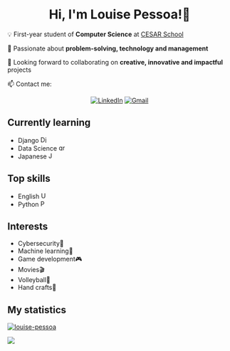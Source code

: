 <!--
- 🤔 I’m looking for help with ...
- 💬 Ask me about ...
- ⚡ Fun fact:

`abcd` = text in a block/box
<a> tag = hipertext
<b> tag = bold text
<div> tag = new section
tab = block of code
<code> tag or `text` = box of text
<ins> tag = underline text
<p>&nbsp;</p> = linha em branco

### Platforms I use to study
- Websites:
    - StackOverflow
    - W3Schools
    - beecrowd
-->

# <div align=center>Hi, I'm Louise Pessoa!👾</div>

💡 First-year student of **Computer Science** at <a href="https://www.cesar.school">CESAR School</a>

🌱 Passionate about **problem-solving, technology and management**

👀 Looking forward to collaborating on **creative, innovative and impactful** projects

📫 Contact me:
<div align='center'>

[![LinkedIn](https://img.shields.io/badge/LinkedIn-0077B5?style=for-the-badge&logo=linkedin&logoColor=white)](https://www.linkedin.com/in/louise-pessoa-)
[![Gmail](https://img.shields.io/badge/Gmail-D14836?style=for-the-badge&logo=gmail&logoColor=white)](louisepessoaamds@gmail.com)
</div>

## Currently learning
<!--
- Python <img src="https://cdn3.iconfinder.com/data/icons/logos-and-brands-adobe/512/267_Python-512.png" alt="Python icon" width="15">
- JavaScript <img src="https://static.vecteezy.com/system/resources/previews/027/127/463/non_2x/javascript-logo-javascript-icon-transparent-free-png.png" alt="JavaScript icon" width="15">
- HTML and CSS <img src="https://images.vexels.com/media/users/3/166383/isolated/preview/6024bc5746d7436c727825dc4fc23c22-icone-de-linguagem-de-programacao-html.png" alt="HTML icon" width="15"><img src="https://cdn-icons-png.flaticon.com/512/5968/5968242.png" alt="CSS icon" width="15">
- C++ <img src="https://cdn-icons-png.flaticon.com/512/6132/6132222.png" alt="C++ icon" width="15">
- Markdown <img src="https://www.markdownguide.org/assets/images/markdown-mark-white.svg" alt="Markdown icon" width="15">
-->
- Django <img src="https://www.svgrepo.com/show/353657/django-icon.svg" alt="Django icon" width="15">
- Data Science <img src="https://png.pngtree.com/png-clipart/20191120/original/pngtree-graph-icon-for-your-project-png-image_5049016.jpg" alt="graph icon" width="15">
- Japanese <img src="https://upload.wikimedia.org/wikipedia/commons/thumb/9/9e/Flag_of_Japan.svg/1280px-Flag_of_Japan.svg.png" alt="Japanese flag icon" width="15">

## Top skills
- English <img src="https://upload.wikimedia.org/wikipedia/commons/thumb/d/de/Flag_of_the_United_States.png/1200px-Flag_of_the_United_States.png" alt="USA flag icon" width="15">
- Python <img src="https://cdn3.iconfinder.com/data/icons/logos-and-brands-adobe/512/267_Python-512.png" alt="Python icon" width="15">

## Interests
- Cybersecurity🔐
- Machine learning🤖
- Game development🎮
- Movies🎬
- Volleyball🏐
- Hand crafts👐

## My statistics

[![louise-pessoa](https://github-readme-stats.vercel.app/api/top-langs/?username=louise-pessoa&hide=html&layout=compact&theme=dark)](https://github.com/anuraghazra/github-readme-stats)

<img src="https://github-readme-stats.vercel.app/api?username=louise-pessoa&count_private=true&show_icons=true&include_all_commits=true&theme=dark"/>
